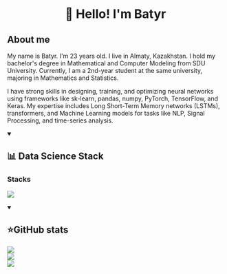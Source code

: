 <h1 align="center">👋 Hello! I'm Batyr </h1>

## About me

My name is Batyr. I'm 23 years old. I live in Almaty, Kazakhstan. I hold my bachelor's degree in Mathematical and Computer Modeling from SDU University. Currently, I am a 2nd-year student at the same university, majoring in Mathematics and Statistics. 

I have strong skills in designing, training, and optimizing neural networks using frameworks like sk-learn, pandas, numpy, PyTorch, TensorFlow, and Keras. My expertise includes Long Short-Term Memory networks (LSTMs), transformers, and Machine Learning models for tasks like NLP, Signal Processing, and time-series analysis.

<details align="left" open>
  <summary><h2><b>📊 Data Science Stack</b></h2></summary>
  <p>
    <h3>Stacks</h3>
    <img src="https://skillicons.dev/icons?i=pytorch,tensorflow,py,r,sqlite,github,git,anaconda,pycharm,vscode&perline=7" />
    <br>
  </p>
</details>


<details align="left" open>
  <summary><h2><b>⭐GitHub stats</b></h2></summary>
  <p>
   <img src="https://github-readme-stats.vercel.app/api/top-langs/?username=hardkazakh&theme=dracula&layout=compact&hide_border=true&bg_color=00000000" />
   <br>
   <img src="https://github-readme-stats.vercel.app/api?username=hardkazakh&count_private=true&show_icons=true&theme=dracula&hide_border=true&bg_color=00000000" />
    <br>
   <img src="https://metrics.lecoq.io/baggerfast" />
  </p>
</details>
